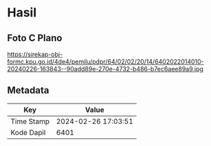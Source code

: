# Hasil

## Foto C Plano

https://sirekap-obj-formc.kpu.go.id/4de4/pemilu/pdpr/64/02/02/20/14/6402022014010-20240226-163843--90add89e-270e-4732-b486-b7ec6aee89a9.jpg


## Metadata

| Key        | Value               |
| ---------- | ------------------- |
| Time Stamp | 2024-02-26 17:03:51 |
| Kode Dapil | 6401                |



